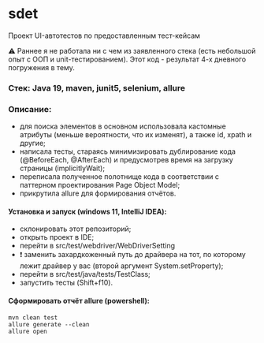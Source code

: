 # sdet

Проект UI-автотестов по предоставленным тест-кейсам

:warning: Раннее я не работала ни с чем из заявленного стека (есть небольшой опыт с ООП и unit-тестированием). Этот код - результат 4-х дневного погружения в тему.

### Стек: Java 19, maven, junit5, selenium, allure

### Описание:
- для поиска элементов в основном использовала кастомные атрибуты (меньше вероятности, что их изменят), а также id, xpath и другие;
- написала тесты, стараясь минимизировать дублирование кода (@BeforeEach, @AfterEach) и предусмотрев время на загрузку страницы (implicitlyWait);
- переписала полученное полотнище кода в соответствии с паттерном проектирования Page Object Model;
- прикрутила allure для формирования отчётов.

#### Установка и запуск (windows 11, IntelliJ IDEA):
- склонировать этот репозиторий;
- открыть проект в IDE;
- перейти в src/test/webdriver/WebDriverSetting 
- :exclamation: заменить захардкоженный путь до драйвера на тот, по которому лежит драйвер у вас (второй аргумент System.setProperty);
- перейти в src/test/java/tests/TestClass;
- запустить тесты (Shift+f10).

#### Сформировать отчёт allure (powershell):
```
mvn clean test
allure generate --clean
allure open
```
